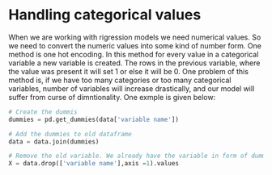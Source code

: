 # Handling categorical values

When we are working with rigression models we need numerical values. So we need to convert the numeric values into some kind of number form. One method is one hot encoding. 
In this method for every value in a categorical variable a new variable is created. The rows in the previous variable, where the value was present it will set 1 or else it will be 0. 
One problem of this method is, if we have too many categories or too many categorical variables, number of variables will increase drastically, and our model will suffer from curse of
dimntionality. One exmple is given below:

```python
# Create the dummis
dummies = pd.get_dummies(data['variable name'])

# Add the dummies to old dataframe
data = data.join(dummies)

# Remove the old variable. We already have the variable in form of dummies
X = data.drop(['variable name'],axis =1).values
```
